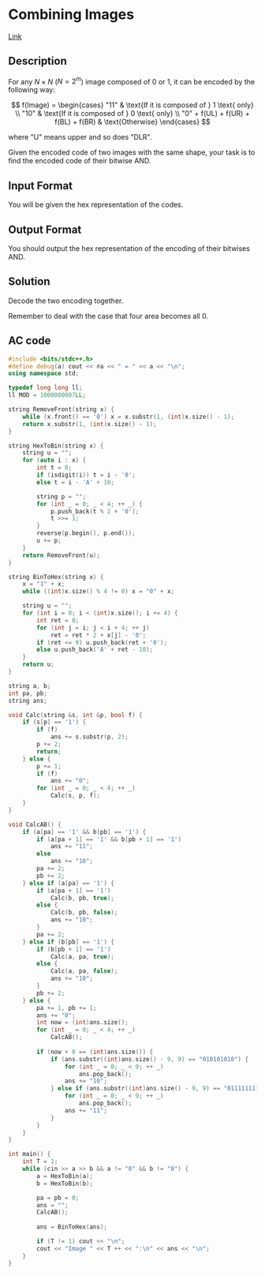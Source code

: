 # Combining Images 

[Link](https://vjudge.net/contest/546122#problem/F)

## Description

For any $N\times N$ ($N=2^m$) image composed of $0$ or $1$, it can be encoded by the following way:

$$
f(Image) = \begin{cases}
"11" & \text{If it is composed of } 1 \text{ only} \\
"10" & \text{If it is composed of } 0 \text{ only} \\
"0" + f(UL) + f(UR) + f(BL) + f(BR) & \text{Otherwise} 
\end{cases}
$$

where "U" means upper and so does "DLR".

Given the encoded code of two images with the same shape, your task is to find the encoded code of their bitwise AND.

## Input Format

You will be given the hex representation of the codes.

## Output Format

You should output the hex representation of the encoding of their bitwises AND.

## Solution

Decode the two encoding together.

Remember to deal with the case that four area becomes all $0$.

## AC code

```cpp
#include <bits/stdc++.h>
#define debug(a) cout << #a << " = " << a << "\n";
using namespace std;

typedef long long ll;
ll MOD = 1000000007LL;

string RemoveFront(string x) {
	while (x.front() == '0') x = x.substr(1, (int)x.size() - 1);
	return x.substr(1, (int)x.size() - 1);
}

string HexToBin(string x) {
	string u = "";
	for (auto i : x) {
		int t = 0;
		if (isdigit(i)) t = i - '0';
		else t = i - 'A' + 10;

		string p = "";
		for (int _ = 0; _ < 4; ++ _) {
			p.push_back(t % 2 + '0');
			t >>= 1;
		}
		reverse(p.begin(), p.end());
		u += p;
	}
	return RemoveFront(u);
}

string BinToHex(string x) {
	x = "1" + x;
	while ((int)x.size() % 4 != 0) x = "0" + x;

	string u = "";
	for (int i = 0; i < (int)x.size(); i += 4) {
		int ret = 0;
		for (int j = i; j < i + 4; ++ j)
			ret = ret * 2 + x[j] - '0';
		if (ret <= 9) u.push_back(ret + '0');
		else u.push_back('A' + ret - 10);
	}
	return u;
}

string a, b;
int pa, pb;
string ans;

void Calc(string &s, int &p, bool f) {
	if (s[p] == '1') {
		if (f)
			ans += s.substr(p, 2);
		p += 2;
		return;
	} else {
		p += 1;
		if (f)
			ans += "0";
		for (int _ = 0; _ < 4; ++ _)
			Calc(s, p, f);
	}
}

void CalcAB() {
	if (a[pa] == '1' && b[pb] == '1') {
		if (a[pa + 1] == '1' && b[pb + 1] == '1')
			ans += "11";
		else
			ans += "10";
		pa += 2;
		pb += 2;
	} else if (a[pa] == '1') {
		if (a[pa + 1] == '1')
			Calc(b, pb, true);
		else {
			Calc(b, pb, false);
			ans += "10";
		}
		pa += 2;
	} else if (b[pb] == '1') {
		if (b[pb + 1] == '1')
			Calc(a, pa, true);
		else {
			Calc(a, pa, false);
			ans += "10";
		}
		pb += 2;
	} else {
		pa += 1, pb += 1;
		ans += "0";
		int now = (int)ans.size();
		for (int _ = 0; _ < 4; ++ _)
			CalcAB();
		
		if (now + 8 == (int)ans.size()) {
			if (ans.substr((int)ans.size() - 9, 9) == "010101010") {
				for (int _ = 0; _ < 9; ++ _)
					ans.pop_back();
				ans += "10";
			} else if (ans.substr((int)ans.size() - 9, 9) == "011111111") {
				for (int _ = 0; _ < 9; ++ _)
					ans.pop_back();
				ans += "11";
			}
		}
	}
}

int main() {
	int T = 1;
	while (cin >> a >> b && a != "0" && b != "0") {
		a = HexToBin(a); 
		b = HexToBin(b);

		pa = pb = 0;
		ans = "";
		CalcAB();
		
		ans = BinToHex(ans);

		if (T != 1) cout << "\n";
		cout << "Image " << T ++ << ":\n" << ans << "\n";
	}
}
```